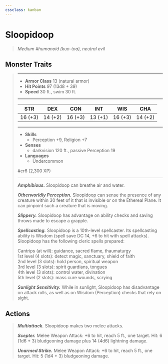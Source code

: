 ```yaml
---
cssclass: kanban
---
```


# Sloopidoop
>*Medium #humanoid (kuo-toa), neutral evil*
## Monster Traits
>___
>- **Armor Class** 13 (natural armor)
>- **Hit Points** 97 (13d8 + 39)
>- **Speed** 30 ft., swim 30 ft.
>___
>|STR|DEX|CON|INT|WIS|CHA|
>|:---:|:---:|:---:|:---:|:---:|:---:|
>|16 (+3)|14 (+2)|16 (+3)|13 (+1)|16 (+3)|14 (+2)|
>___
>- **Skills**
>	 - Perception +9, Religion +7
>- **Senses**
>	 - darkvision 120 ft., passive Perception 19
>- **Languages**
>	 - Undercommon
>
> #cr6 (2,300 XP)
>___
>***Amphibious.*** Sloopidoop can breathe air and water.  
>
>***Otherworldly Perception.*** Sloopidoop can sense the presence of any creature within 30 feet of it that is invisible or on the Ethereal Plane. It can pinpoint such a creature that is moving.  
>
>***Slippery.*** Sloopidoop has advantage on ability checks and saving throws made to escape a grapple.  
>
>***Spellcasting.*** Sloopidoop is a 10th-level spellcaster. Its spellcasting ability is Wisdom (spell save DC 14, +6 to hit with spell attacks). Sloopidoop has the following cleric spells prepared:  
>
>Cantrips (at will): guidance, sacred flame, thaumaturgy  
>1st level (4 slots): detect magic, sanctuary, shield of faith  
>2nd level (3 slots): hold person, spiritual weapon  
>3rd level (3 slots): spirit guardians, tongues  
>4th level (3 slots): control water, divination  
>5th level (2 slots): mass cure wounds, scrying  
>
>
>***Sunlight Sensitivity.*** While in sunlight, Sloopidoop has disadvantage on attack rolls, as well as on Wisdom (Perception) checks that rely on sight.  
>
## Actions
>***Multiattack.*** Sloopidoop makes two melee attacks.  
>
>***Scepter.*** Melee Weapon Attack: +6 to hit, reach 5 ft., one target. Hit: 6 (1d6 + 3) bludgeoning damage plus 14 (4d6) lightning damage.  
>
>***Unarmed Strike.*** Melee Weapon Attack: +6 to hit, reach 5 ft., one target. Hit: 5 (1d4 + 3) bludgeoning damage.